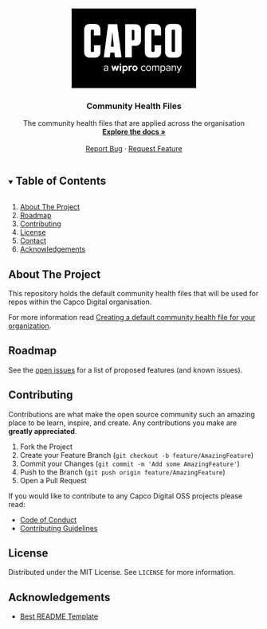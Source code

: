 <!-- PROJECT LOGO -->
<br />
<p align="center">
  <a href="https:/.github.com/capcodigital/.github">
    <img src="images/capco.jpeg" alt="Logo" height="160">
  </a>

  <h3 align="center">Community Health Files</h3>

  <p align="center">
    The community health files that are applied across the organisation
    <br />
    <a href="https:/.github.com/capcodigital/.github"><strong>Explore the docs »</strong></a>
    <br />
    <br />
    <a href="https:/.github.com/capcodigital/.github/issues">Report Bug</a>
    ·
    <a href="https:/.github.com/capcodigital/.github/issues">Request Feature</a>
  </p>
</p>

<!-- TABLE OF CONTENTS -->
<details open="open">
  <summary><h2 style="display: inline-block">Table of Contents</h2></summary>
  <ol>
    <li><a href="#about-the-project">About The Project</a></li>
    <li><a href="#roadmap">Roadmap</a></li>
    <li><a href="#contributing">Contributing</a></li>
    <li><a href="#license">License</a></li>
    <li><a href="#contact">Contact</a></li>
    <li><a href="#acknowledgements">Acknowledgements</a></li>
  </ol>
</details>

<!-- ABOUT THE PROJECT -->
## About The Project

This repository holds the default community health files that will be used for repos within the Capco Digital organisation.

For more information read
[Creating a default community health file for your organization](https://help.github.com/en/articles/creating-a-default-community-health-file-for-your-organization).

<!-- ROADMAP -->
## Roadmap

See the [open issues](https:/.github.com/capcodigital/.github/issues) for a list of proposed features (and known issues).

<!-- CONTRIBUTING -->
## Contributing

Contributions are what make the open source community such an amazing place to be learn, inspire, and create. Any contributions you make are **greatly appreciated**.

1. Fork the Project
2. Create your Feature Branch (`git checkout -b feature/AmazingFeature`)
3. Commit your Changes (`git commit -m 'Add some AmazingFeature'`)
4. Push to the Branch (`git push origin feature/AmazingFeature`)
5. Open a Pull Request

If you would like to contribute to any Capco Digital OSS projects please read:

* [Code of Conduct](https:/.github.com/capcodigital/.github/blob/master/CODE_OF_CONDUCT.md)
* [Contributing Guidelines](https:/.github.com/capcodigital/.github/blob/master/CONTRIBUTING.md)

<!-- LICENSE -->
## License

Distributed under the MIT License. See `LICENSE` for more information.

<!-- ACKNOWLEDGEMENTS -->
## Acknowledgements

* [Best README Template](https:/.github.com/othneildrew/Best-README-Template/blob/master/README.md)

